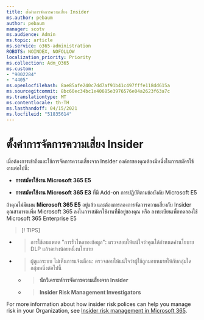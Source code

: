 ```yaml
---
title: ตั้งค่าการจัดการความเสี่ยง Insider
ms.author: pebaum
author: pebaum
manager: scotv
ms.audience: Admin
ms.topic: article
ms.service: o365-administration
ROBOTS: NOINDEX, NOFOLLOW
localization_priority: Priority
ms.collection: Adm_O365
ms.custom:
- "9002284"
- "4405"
ms.openlocfilehash: 8ae85afe240c7dd7af91b41c497fffe118dd615a
ms.sourcegitcommit: 8bc60ec34bc1e40685e3976576e04a2623f63a7c
ms.translationtype: MT
ms.contentlocale: th-TH
ms.lasthandoff: 04/15/2021
ms.locfileid: "51835614"
---
```

# <a name="set-up-insider-risk-management"></a>ตั้งค่าการจัดการความเสี่ยง Insider

เมื่อต้องการเข้าถึงและใช้การจัดการความเสี่ยงจาก Insider องค์กรของคุณต้องมีหนึ่งในการสมัครใช้งานต่อไปนี้:

- **การสมัครใช้งาน Microsoft 365 E5**

- **การสมัครใช้งาน Microsoft 365 E3** ที่มี Add-on การปฏิบัติตามข้อบังคับ Microsoft E5

ถ้าคุณไม่มีแผน **Microsoft 365 E5** อยู่แล้ว และต้องการลองการจัดการความเสี่ยงกับ Insider คุณสามารถเพิ่ม Microsoft 365 ลงในการสมัครใช้งานที่มีอยู่ของคุณ หรือ ลงทะเบียนเพื่อทดลองใช้ Microsoft 365 Enterprise E5

> [! TIPS]
- > การใช้เทมเพลต "การรั่วไหลของข้อมูล": ตรวจสอบให้แน่ใจว่าคุณได้กําหนดค่านโยบาย DLP แล้วอย่างน้อยหนึ่งนโยบาย
- > ผู้ดูแลระบบ ไม่เห็นการแจ้งเตือน: ตรวจสอบให้แน่ใจว่าผู้ใช้ถูกมอบหมายให้กับกลุ่มใดกลุ่มหนึ่งต่อไปนี้
    - >**นักวิเคราะห์การจัดการความเสี่ยงจาก Insider**
    - >**Insider Risk Management Investigators**

For more information about how insider risk polices can help you manage risk in your Organization, see [Insider risk management in Microsoft 365](https://go.microsoft.com/fwlink/?linkid=2123907).

